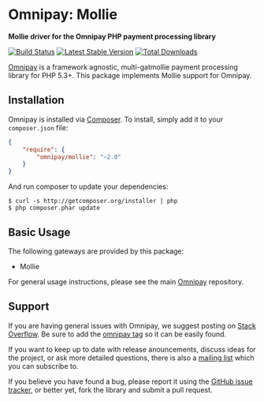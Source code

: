 # Omnipay: Mollie

**Mollie driver for the Omnipay PHP payment processing library**

[![Build Status](https://travis-ci.org/omnipay/mollie.png?branch=master)](https://travis-ci.org/omnipay/mollie)
[![Latest Stable Version](https://poser.pugx.org/omnipay/mollie/version.png)](https://packagist.org/packages/omnipay/mollie)
[![Total Downloads](https://poser.pugx.org/omnipay/mollie/d/total.png)](https://packagist.org/packages/omnipay/mollie)

[Omnipay](https://github.com/omnipay/omnipay) is a framework agnostic, multi-gatmollie payment
processing library for PHP 5.3+. This package implements Mollie support for Omnipay.

## Installation

Omnipay is installed via [Composer](http://getcomposer.org/). To install, simply add it
to your `composer.json` file:

```json
{
    "require": {
        "omnipay/mollie": "~2.0"
    }
}
```

And run composer to update your dependencies:

    $ curl -s http://getcomposer.org/installer | php
    $ php composer.phar update

## Basic Usage

The following gateways are provided by this package:

* Mollie

For general usage instructions, please see the main [Omnipay](https://github.com/omnipay/omnipay)
repository.

## Support

If you are having general issues with Omnipay, we suggest posting on
[Stack Overflow](http://stackoverflow.com/). Be sure to add the
[omnipay tag](http://stackoverflow.com/questions/tagged/omnipay) so it can be easily found.

If you want to keep up to date with release anouncements, discuss ideas for the project,
or ask more detailed questions, there is also a [mailing list](https://groups.google.com/forum/#!forum/omnipay) which
you can subscribe to.

If you believe you have found a bug, please report it using the [GitHub issue tracker](https://github.com/omnipay/mollie/issues),
or better yet, fork the library and submit a pull request.
